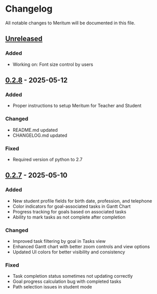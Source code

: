 # Changelog

All notable changes to Meritum will be documented in this file.

## [Unreleased]

### Added
- Working on: Font size control by users


## [0.2.8] - 2025-05-12

### Added
- Proper instructions to setup Meritum for Teacher and Student

### Changed
- README.md updated
- CHANGELOG.md updated

### Fixed
- Required version of python to 2.7


## [0.2.7] - 2025-05-10

### Added
- New student profile fields for birth date, profession, and telephone
- Color indicators for goal-associated tasks in Gantt Chart
- Progress tracking for goals based on associated tasks
- Ability to mark tasks as not complete after completion

### Changed
- Improved task filtering by goal in Tasks view
- Enhanced Gantt chart with better zoom controls and view options
- Updated UI colors for better visibility and consistency

### Fixed
- Task completion status sometimes not updating correctly
- Goal progress calculation bug with completed tasks
- Path selection issues in student mode


[Unreleased]: https://github.com/maurobedoya/meritum/compare/v0.2.7...HEAD
[0.2.8]: https://github.com/maurobedoya/meritum/compare/v0.2.7...v0.2.8
[0.2.7]: https://github.com/maurobedoya/meritum/releases/v0.2.7
